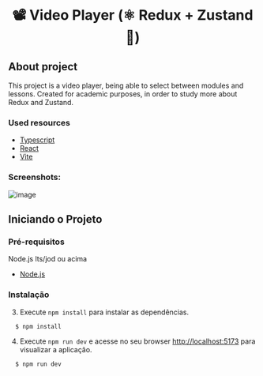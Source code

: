 <h1 align="center"> 📽️ Video Player (⚛️ Redux + Zustand 🐻) </h1>

## About project

This project is a video player, being able to select between modules and lessons. Created for academic purposes, in order to study more about Redux and Zustand.

### Used resources

* [Typescript](https://www.typescriptlang.org/)
* [React](https://pt-br.reactjs.org/)
* [Vite](https://vite.dev/)

### Screenshots:

![image](https://github.com/user-attachments/assets/6498d174-ecf2-4db4-bdb9-e9a0c8524c24)

## Iniciando o Projeto

### Pré-requisitos

Node.js lts/jod ou acima
* [Node.js](https://nodejs.org/pt/blog/release/v22.11.0)

### Instalação

3. Execute ```npm install``` para instalar as dependências.
  ```sh
    $ npm install
  ```

4. Execute ```npm run dev``` e acesse no seu browser [http://localhost:5173](http://localhost:5173/) para visualizar a aplicação.
  ```sh
    $ npm run dev
  ```
